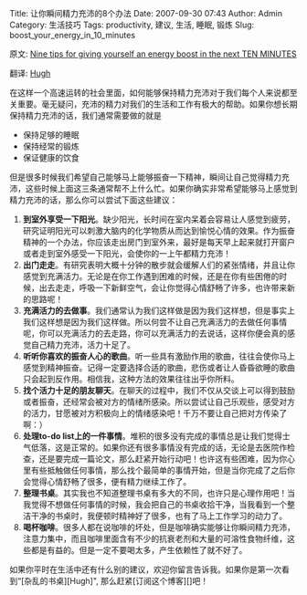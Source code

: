 Title: 让你瞬间精力充沛的8个办法
Date: 2007-09-30 07:43
Author: Admin
Category: 生活技巧
Tags: productivity, 建议, 生活, 睡眠, 锻炼
Slug: boost_your_energy_in_10_minutes

原文: [Nine tips for giving yourself an energy boost in the next TEN
MINUTES][]

翻译: [Hugh][]

在这样一个高速运转的社会里面，如何能够保持精力充沛对于我们每个人来说都至关重要。毫无疑问，充沛的精力对我们的生活和工作有极大的帮助。如果你想长期保持精力充沛的话，我们通常需要做的就是

-   保持足够的睡眠
-   保持经常的锻炼
-   保证健康的饮食

</p>
但是很多时候我们希望自己能够马上能够振奋一下精神，瞬间让自己觉得精力充沛，这些时候上面这三条通常帮不上什么忙。如果你确实非常希望能够马上感觉到精力充沛的话，那么你可以尝试下面这些建议：

1.  **到室外享受一下阳光**。缺少阳光，长时间在室内呆着会容易让人感觉到疲劳，研究证明阳光可以刺激大脑内的化学物质从而达到愉悦心情的效果。作为振奋精神的一个办法，你应该走出房门到室外来，最好是每天早上起来就打开窗户或者走到室外感受一下阳光，会使你的一上午都精力充沛！
2.  **出门走走**。有研究表明大概十分钟的散步就会缓解人们的紧张情绪，并且让你感觉到充满活力。无论是在你工作遇到困难的时候，还是在你有些困倦的时候，出去走走，呼吸一下新鲜空气，会让你觉得心情舒畅了许多，也许带来新的思路呢！
3.  **充满活力的去做事**。我们通常认为我们这样做是因为我们这样想，但是事实上我们这样想是因为我们这样做。所以何尝不让自己充满活力的去做任何事情呢，你可以充满活力的去走路，你可以充满活力的去说话，这样你便会真的感觉自己精力充沛，活力十足了。
4.  **听听你喜欢的振奋人心的歌曲**。听一些具有激励作用的歌曲，往往会使你马上感觉到精神振奋。记得一定要选择合适的歌曲，悲伤或者让人昏昏欲睡的歌曲只会起到反作用。相信我，这种方法的效果往往出乎你所料。
5.  **找个活力十足的朋友聊天**。在聊天的过程中，我们不仅从交谈上可以得到鼓励或者振奋，还经常会被对方的情绪所感染。所以尝试让自己乐观些，感受对方的活力，甘愿被对方积极向上的情绪感染吧！千万不要让自己把对方传染了啊：）
6.  **处理to-do
    list上的一件事情**。堆积的很多没有完成的事情总是让我们觉得士气低落，这是正常的。如果你还有很多事情没有完成的话，无论是去医院作检查，还是要完成一篇论文，那么赶紧开始行动吧！也许这有些困难，因为你心里有些抵触做任何事情，那么找个最简单的事情开始，但是当你完成了之后你会觉得心情舒畅了很多，便有精力继续工作了。
7.  **整理书桌**。其实我也不知道整理书桌有多大的不同，也许只是心理作用吧！当我觉得不想做任何事情的时候，我会把自己的书桌收拾干净，当我看到一个整洁干净的书桌时，我便顿时精神好了很多，也有了马上工作学习的动力了。
8.  **喝杯咖啡**。很多人都在说咖啡的坏处，但是咖啡确实能够让你瞬间精力充沛，注意力集中，而且咖啡里面含有不少的抗衰老剂和大量的可溶性食物纤维，这些都是有益的。但是一定不要喝太多，产生依赖性了就不好了。

</p>
如果你平时在生活中还有什么别的建议，欢迎你留言告诉我。如果你是第一次看到“[杂乱的书桌][Hugh]",
那么赶紧[订阅这个博客][]吧！

  [Nine tips for giving yourself an energy boost in the next TEN
  MINUTES]: http://www.happiness-project.com/happiness_project/2007/09/this-wednesda-3.html
  [Hugh]: http://www.quhuashuai.com
  [订阅这个博客]: http://feed.quhuashuai.com
